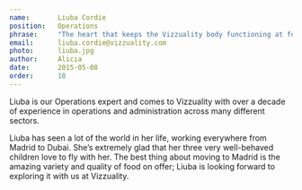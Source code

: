 ```yaml
---
name:       Liuba Cordie
position:   Operations
phrase:     "The heart that keeps the Vizzuality body functioning at full capacity"
email:      liuba.cordie@vizzuality.com
photo:      liuba.jpg
author:     Alicia
date:       2015-05-08
order: 		18
---
```


Liuba is our Operations expert and comes to Vizzuality with over a decade of experience in operations and administration across many different sectors.

Liuba has seen a lot of the world in her life, working everywhere from Madrid to Dubai. She’s extremely glad that her three very well-behaved children love to fly with her. The best thing about moving to Madrid is the amazing variety and quality of food on offer; Liuba is looking forward to exploring it with us at Vizzuality. 
